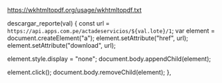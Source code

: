https://wkhtmltopdf.org/usage/wkhtmltopdf.txt

descargar_reporte(val) {
  const url = `https://api.apps.com.pe/actadeservicios/${val.lote}/1`;
  var element = document.createElement("a");
  element.setAttribute("href", url);
  element.setAttribute("download", url);

  element.style.display = "none";
  document.body.appendChild(element);

  element.click();
  document.body.removeChild(element);
},
